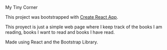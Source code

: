 My Tiny Corner

This project was bootstrapped with [Create React App](https://github.com/facebook/create-react-app).

This proyect is just a simple web page where I keep track of the books I am reading, books I want to read and books I have read. 

Made using React and the Bootstrap Library.